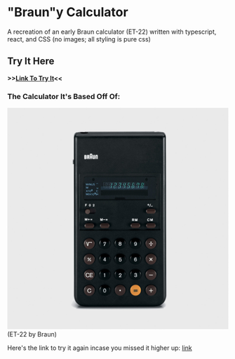 # "Braun"y Calculator
A recreation of an early Braun calculator (ET-22) written with typescript, react, and CSS (no images; all styling is pure css)



## Try It Here
**\>\>[Link To Try It](https://sixchar.github.io/brauny-calculator/)<<**



### The Calculator It's Based Off Of:

![Braun ET-22](https://github.com/sixChar/brauny-calculator/blob/master/figures/braun-et22.jpg)
(ET-22 by Braun)

Here's the link to try it again incase you missed it higher up: [link](https://sixchar.github.io/brauny-calculator/)
